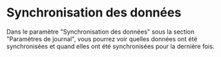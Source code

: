 # Synchronisation des données

Dans le paramètre "Synchronisation des données" sous la section "Paramètres de journal", vous pourrez voir quelles données ont été synchronisées et quand elles ont été synchronisées pour la dernière fois.&#x20;